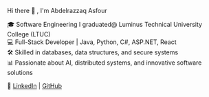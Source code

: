 Hi there 🙌 , I'm Abdelrazzaq Asfour

🎓 Software Engineering I graduated@ Luminus Technical University College (LTUC)  
💻 Full-Stack Developer | Java, Python, C#, ASP.NET, React  
🛠️ Skilled in databases, data structures, and secure systems  
📊 Passionate about AI, distributed systems, and innovative software solutions  

🔗 [LinkedIn](https://www.linkedin.com/in/abdelrazzaqasfour/) | [GitHub](https://github.com/Abdelrazzaq-Asfour)
